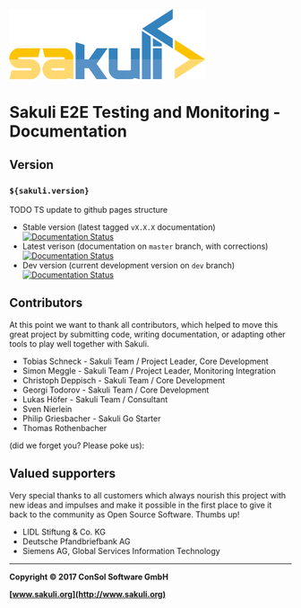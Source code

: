 ![sakuli-logo](pics/sakuli_logo_small.png) 
# Sakuli E2E Testing and Monitoring  - Documentation 

## Version

###  **`${sakuli.version}`**

TODO TS update to github pages structure
* Stable version (latest tagged `vX.X.X` documentation) [![Documentation Status](https://readthedocs.org/projects/sakuli/badge/?version=stable)](http://sakuli.readthedocs.org/en/stable/)
* Latest verison (documentation on `master` branch, with corrections) [![Documentation Status](https://readthedocs.org/projects/sakuli/badge/?version=latest)](http://sakuli.readthedocs.org/en/latest/)
* Dev version (current development version on `dev` branch) [![Documentation Status](https://readthedocs.org/projects/sakuli/badge/?version=dev)](http://sakuli.readthedocs.org/en/dev/)

## Contributors

At this point we want to thank all contributors, which helped to move this great project by submitting code, writing documentation, or adapting other tools to play well together with Sakuli.

* Tobias Schneck - Sakuli Team / Project Leader, Core Development
* Simon Meggle - Sakuli Team / Project Leader, Monitoring Integration
* Christoph Deppisch - Sakuli Team / Core Development
* Georgi Todorov - Sakuli Team / Core Development
* Lukas Höfer - Sakuli Team / Consultant
* Sven Nierlein
* Philip Griesbacher - Sakuli Go Starter
* Thomas Rothenbacher

(did we forget you? Please poke us):

## Valued supporters

Very special thanks to all customers which always nourish this project with new ideas and impulses and make it possible in the first place to give it back to the community as Open Source Software. Thumbs up!

* LIDL Stiftung & Co. KG
* Deutsche Pfandbriefbank AG
* Siemens AG, Global Services Information Technology

- - -

**Copyright © 2017 ConSol Software GmbH**

**[www.sakuli.org](http://www.sakuli.org)**

